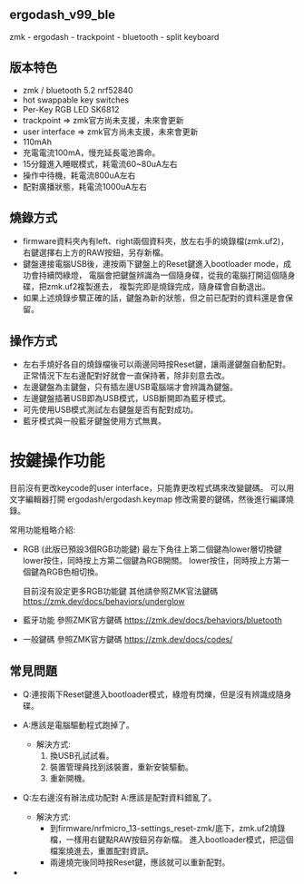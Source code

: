 ## ergodash_v99_ble
zmk - ergodash - trackpoint - bluetooth - split keyboard

## 版本特色
* zmk / bluetooth 5.2 nrf52840
* hot swappable key switches
* Per-Key RGB LED SK6812
* trackpoint => zmk官方尚未支援，未來會更新
* user interface => zmk官方尚未支援，未來會更新
* 110mAh
* 充電電流100mA，慢充延長電池壽命。
* 15分鐘進入睡眠模式，耗電流60~80uA左右
* 操作中待機，耗電流800uA左右
* 配對廣播狀態，耗電流1000uA左右

## 燒錄方式
* firmware資料夾內有left、right兩個資料夾，放左右手的燒錄檔(zmk.uf2)，
  右鍵選擇右上方的RAW按鈕，另存新檔。
* 鍵盤連接電腦USB後，連按兩下鍵盤上的Reset鍵進入bootloader mode，成功會持續閃綠燈，
  電腦會把鍵盤辨識為一個隨身碟，從我的電腦打開這個隨身碟，把zmk.uf2複製進去，
  複製完即是燒錄完成，隨身碟會自動退出。
* 如果上述燒錄步驟正確的話，鍵盤為新的狀態，但之前已配對的資料還是會保留。

## 操作方式
* 左右手燒好各自的燒錄檔後可以兩邊同時按Reset鍵，讓兩邊鍵盤自動配對。
  正常情況下左右邊配對好就會一直保持著，除非刻意去改。
* 左邊鍵盤為主鍵盤，只有插左邊USB電腦端才會辨識為鍵盤。
* 左邊鍵盤插著USB即為USB模式，USB斷開即為藍牙模式。
* 可先使用USB模式測試左右鍵盤是否有配對成功。
* 藍牙模式與一般藍牙鍵盤使用方式無異。

# 按鍵操作功能
  目前沒有更改keycode的user interface，只能靠更改程式碼來改變鍵碼。
  可以用文字編輯器打開 ergodash/ergodash.keymap 修改需要的鍵碼，然後進行編譯燒錄。
  
  常用功能粗略介紹:
  * RGB (此版已預設3個RGB功能鍵)
    最左下角往上第二個鍵為lower層切換鍵
    lower按住，同時按上方第二個鍵為RGB開關。
    lower按住，同時按上方第一個鍵為RGB色相切換。
    
    目前沒有設定更多RGB功能鍵
    其他請參照ZMK官法鍵碼
    https://zmk.dev/docs/behaviors/underglow
    
  * 藍牙功能
    參照ZMK官方鍵碼
    https://zmk.dev/docs/behaviors/bluetooth
    
  * 一般鍵碼
    參照ZMK官方鍵碼
    https://zmk.dev/docs/codes/


## 常見問題
* Q:連按兩下Reset鍵進入bootloader模式，綠燈有閃爍，但是沒有辨識成隨身碟。
* A:應該是電腦驅動程式跑掉了。
  * 解決方式:
    1. 換USB孔試試看。
    2. 裝置管理員找到該裝置，重新安裝驅動。
    3. 重新開機。

* Q:左右邊沒有辦法成功配對
  A:應該是配對資料錯亂了。
  * 解決方式:
    * 到firmware/nrfmicro_13-settings_reset-zmk/底下，zmk.uf2燒錄檔，一樣用右鍵點RAW按鈕另存新檔。
      進入bootloader模式，把這個檔案燒進去，重置配對資訊。
    * 兩邊燒完後同時按Reset鍵，應該就可以重新配對。
  
*  
